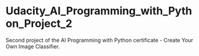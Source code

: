 # Udacity_AI_Programming_with_Python_Project_2
Second project of the AI Programming with Python certificate - Create Your Own Image Classifier.
